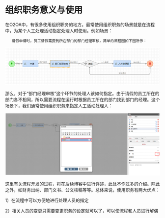 # 组织职务意义与使用

在O2OA中，有很多使用组织职务的地方。最常使用组织职务的场景就是在流程中，为某个人工处理活动指定处理人时使用。例如场景：

       请假申请时，员工请假需要到所在部门的部门经理审核，简单的流程图如下图所示：

![](../../.gitbook/assets/image%20%28114%29.png)

那么，对于“部门经理审核”这个环节的处理人该如何指定。由于请假的员工所在的部门各不相同，所以需要流程在运行时根据员工所在的部门找到部门的经理。这个场景下，我们通常使用组织职务来指定人工活动处理人：

![](../../.gitbook/assets/image%20%2811%29.png)

这里有关流程开发的过程，将在后续博客中进行详述，此处不作过多的介绍。除此之外，如财务出纳、部门文书、公文核稿等等。总体来说，使用职务有两大优点：

1）在流程中可以方便地进行处理人员的指定

2）相关人员的变更只需要变更职务的设定就可以了，可以使流程和人员进行解偶

